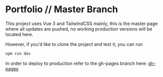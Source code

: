 # Portfolio // Master Branch

This project uses Vue 3 and TailwindCSS mainly, this is the master page where all updates are pushed, no working production versions will be located here. 

However, if you'd like to clone the project and test it, you can run

```sh
npm run dev
```

In order to deploy to production refer to the gh-pages branch here: [gh-pages](https://github.com/jerryv45/Portfolio/blob/gh-pages/README.md)
